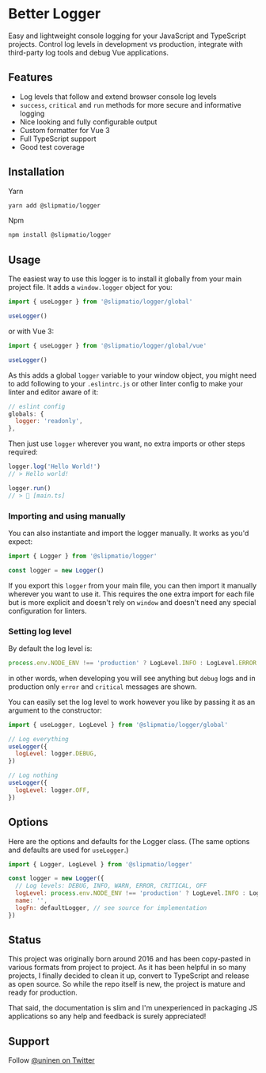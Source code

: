 # Better Logger

Easy and lightweight console logging for your JavaScript and TypeScript projects. Control log levels in development vs production, integrate with third-party log tools and debug Vue applications.

## Features

- Log levels that follow and extend browser console log levels
- `success`, `critical` and `run` methods for more secure and informative logging
- Nice looking and fully configurable output
- Custom formatter for Vue 3
- Full TypeScript support
- Good test coverage

## Installation

Yarn

```sh
yarn add @slipmatio/logger
```

Npm

```sh
npm install @slipmatio/logger
```

## Usage

The easiest way to use this logger is to install it globally from your main project file. It adds a `window.logger` object for you:

```js
import { useLogger } from '@slipmatio/logger/global'

useLogger()
```

or with Vue 3:

```js
import { useLogger } from '@slipmatio/logger/global/vue'

useLogger()
```

As this adds a global `logger` variable to your window object, you might need to add following to your `.eslintrc.js` or other linter config to make your linter and editor aware of it:

```js
// eslint config
globals: {
  logger: 'readonly',
},
```

Then just use `logger` wherever you want, no extra imports or other steps required:

```js
logger.log('Hello World!')
// > Hello world!

logger.run()
// > 🚀 [main.ts]
```

### Importing and using manually

You can also instantiate and import the logger manually. It works as you'd expect:

```js
import { Logger } from '@slipmatio/logger'

const logger = new Logger()
```

If you export this `logger` from your main file, you can then import it manually wherever you want to use it. This requires the one extra import for each file but is more explicit and doesn't rely on `window` and doesn't need any special configuration for linters.

### Setting log level

By default the log level is:

```js
process.env.NODE_ENV !== 'production' ? LogLevel.INFO : LogLevel.ERROR
```

in other words, when developing you will see anything but `debug` logs and in production only `error` and `critical` messages are shown.

You can easily set the log level to work however you like by passing it as an argument to the constructor:

```js
import { useLogger, LogLevel } from '@slipmatio/logger/global'

// Log everything
useLogger({
  logLevel: logger.DEBUG,
})

// Log nothing
useLogger({
  logLevel: logger.OFF,
})
```

## Options

Here are the options and defaults for the Logger class. (The same options and defaults are used for `useLogger`.)

```js
import { Logger, LogLevel } from '@slipmatio/logger'

const logger = new Logger({
  // Log levels: DEBUG, INFO, WARN, ERROR, CRITICAL, OFF
  logLevel: process.env.NODE_ENV !== 'production' ? LogLevel.INFO : LogLevel.ERROR,
  name: '',
  logFn: defaultLogger, // see source for implementation
})
```

## Status

This project was originally born around 2016 and has been copy-pasted in various formats from project to project. As it has been helpful in so many projects, I finally decided to clean it up, convert to TypeScript and release as open source. So while the repo itself is new, the project is mature and ready for production.

That said, the documentation is slim and I'm unexperienced in packaging JS applications so any help and feedback is surely appreciated!

## Support

Follow [@uninen on Twitter](https://twitter.com/uninen)

